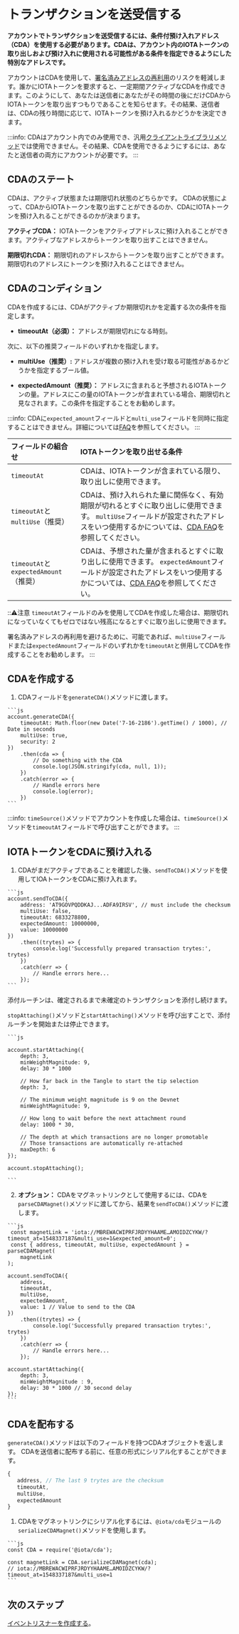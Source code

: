 # トランザクションを送受信する
<!-- # Send and receive transactions -->

**アカウントでトランザクションを送受信するには、条件付預け入れアドレス（CDA）を使用する必要があります。CDAは、アカウント内のIOTAトークンの取り出しおよび預け入れに使用される可能性がある条件を指定できるようにした特別なアドレスです。**
<!-- **To send and receive transactions in an account, you must use conditional deposit addresses (CDA). CDAs are special addresses that allow you to specify the conditions in which they may be used in account withdrawals and deposits.** -->

アカウントはCDAを使用して、[署名済みアドレスの再利用](root://iota-basics/0.1/concepts/addresses-and-signatures.md#address-reuse)のリスクを軽減します。誰かにIOTAトークンを要求すると、一定期間アクティブなCDAを作成できます。このようにして、あなたは送信者にあなたがその時間の後にだけCDAからIOTAトークンを取り出すつもりであることを知らせます。その結果、送信者は、CDAの残り時間に応じて、IOTAトークンを預け入れるかどうかを決定できます。
<!-- Accounts use CDAs to help reduce the [risk of withdrawing from spent addresses](root://iota-basics/0.1/concepts/addresses-and-signatures.md#address-reuse). When you request IOTA tokens from a someone, you can create a CDA that's active for a certain period of time. This way, you let the sender know that you intend to withdraw from that address only after that time. As a result, the sender can decide whether to make a deposit, depending on how much time is left on a CDA. -->

:::info:
CDAはアカウント内でのみ使用でき、汎用[クライアントライブラリメソッド](root://client-libraries/0.1/introduction/overview.md)では使用できません。その結果、CDAを使用できるようにするには、あなたと送信者の両方にアカウントが必要です。
:::
<!-- :::info: -->
<!-- CDAs can be used only in an account and not in the generic [client library methods](root://client-libraries/0.1/introduction/overview.md). As a result, both you and the sender must have an account to be able to use CDAs. -->
<!-- ::: -->

## CDAのステート
<!-- ## State of a CDA -->

CDAは、アクティブ状態または期限切れ状態のどちらかです。 CDAの状態によって、CDAからIOTAトークンを取り出すことができるのか、CDAにIOTAトークンを預け入れることができるのかが決まります。
<!-- CDAs can be in either an active or expired state. The state of a CDA determines whether you can withdraw from it or deposit into it: -->

**アクティブCDA：** IOTAトークンをアクティブアドレスに預け入れることができます。アクティブなアドレスからトークンを取り出すことはできません。
<!-- **Active CDA:** You can deposit IOTA tokens into an active address. You can't withdraw tokens from an active address. -->

**期限切れCDA：** 期限切れのアドレスからトークンを取り出すことができます。期限切れのアドレスにトークンを預け入れることはできません。
<!-- **Expired CDA:** You can withdraw tokens from an expired address. You can't deposit tokens into an expired address. -->

## CDAのコンディション
<!-- ## Conditions of a CDA -->

CDAを作成するには、CDAがアクティブか期限切れかを定義する次の条件を指定します。
<!-- To create a CDA, specify the following condition, which defines whether it's active or expired: -->

* **timeoutAt（必須）：** アドレスが期限切れになる時刻。
<!-- * **timeoutAt (required):** The time at which the address expires -->

次に、以下の推奨フィールドのいずれかを指定します。
<!-- Then specify one of the following recommended fields: -->

* **multiUse（推奨）:** アドレスが複数の預け入れを受け取る可能性があるかどうかを指定するブール値。
<!-- * **multiUse (recommended):** A boolean that specifies if the address may receive more than one deposit. -->
* **expectedAmount（推奨）：** アドレスに含まれると予想されるIOTAトークンの量。アドレスにこの量のIOTAトークンが含まれている場合、期限切れと見なされます。この条件を指定することをお勧めします。
<!-- * **expectedAmount (recommended):** The amount of IOTA tokens that the address is expected to contain. When the address contains this amount, it's considered expired. We recommend specifying this condition. -->

:::info:
CDAに`expected_amount`フィールドと`multi_use`フィールドを同時に指定することはできません。詳細については[FAQ](../references/cda-faq.md)を参照してください。
:::
<!-- :::info: -->
<!-- You can't specify the `expected_amount` and `multi_use` fields in the same CDA. Please refer to the [FAQ](../references/cda-faq.md) for more information. -->
<!-- ::: -->

| **フィールドの組合せ** | **IOTAトークンを取り出せる条件** |
| :--------------------- | :----------------------------- |
| `timeoutAt` | CDAは、IOTAトークンが含まれている限り、取り出しに使用できます。 |
| `timeoutAt`と`multiUse`（推奨） | CDAは、預け入れられた量に関係なく、有効期限が切れるとすぐに取り出しに使用できます。 `multiUse`フィールドが設定されたアドレスをいつ使用するかについては、[CDA FAQ](../references/cda-faq.md)を参照してください。 |
| `timeoutAt`と`expectedAmount`（推奨） | CDAは、予想された量が含まれるとすぐに取り出しに使用できます。 `expectedAmount`フィールドが設定されたアドレスをいつ使用するかについては、[CDA FAQ](../references/cda-faq.md)を参照してください。 |

:::warning:注意
`timeoutAt`フィールドのみを使用してCDAを作成した場合は、期限切れになっていなくてもゼロではない残高になるとすぐに取り出しに使用できます。

署名済みアドレスの再利用を避けるために、可能であれば、`multiUse`フィールドまたは`expectedAmount`フィールドのいずれかを`timeoutAt`と併用してCDAを作成することをお勧めします。
:::
<!-- :::warning:Warning -->
<!-- If a CDA was created with only the `timeoutAt` field, it can be used in withdrawals as soon as it has a non-zero balance even if it hasn't expired. -->
<!--  -->
<!-- To avoid withdrawing from a spent address, we recommend creating CDAs with either the `multiUse` field or with the `expectedAmount` field whenever possible. -->
<!-- ::: -->

## CDAを作成する
<!-- ## Create a CDA -->

1. CDAフィールドを`generateCDA()`メソッドに渡します。
  <!-- 1. Pass the CDA fields to the `generateCDA()` method -->

    ```js
    account.generateCDA({
        timeoutAt: Math.floor(new Date('7-16-2186').getTime() / 1000), // Date in seconds
        multiUse: true,
        security: 2
    })
        .then(cda => {
            // Do something with the CDA
            console.log(JSON.stringify(cda, null, 1));
        })
        .catch(error => {
            // Handle errors here
            console.log(error);
        })
    ```

:::info:
`timeSource()`メソッドでアカウントを作成した場合は、`timeSource()`メソッドを`timeoutAt`フィールドで呼び出すことができます。
:::
<!-- :::info: -->
<!-- If you created an account with a `timeSource()` method, you can call that method in the `timeoutAt` field. -->
<!-- ::: -->

## IOTAトークンをCDAに預け入れる
<!-- ## Deposit IOTA tokens into a CDA -->

1. CDAがまだアクティブであることを確認した後、`sendToCDA()`メソッドを使用してIOAトークンをCDAに預け入れます。
  <!-- 1. After making sure that the CDA is still active, use the `account.sendToCDA()` method to deposit IOTA tokens into it -->

    ```js
    account.sendToCDA({
        address: 'AT9GOVPQDDKAJ...ADFA9IRSV', // must include the checksum
        multiUse: false,
        timeoutAt: 6833278800,
        expectedAmount: 10000000,
        value: 10000000
    })
        .then((trytes) => {
            console.log('Successfully prepared transaction trytes:', trytes)
        })
        .catch(err => {
            // Handle errors here...
        });
    ```

添付ルーチンは、確定されるまで未確定のトランザクションを添付し続けます。
<!-- The attachment routine will keep on attaching unconfirmed transactions until they are confirmed. -->

`stopAttaching()`メソッドと`startAttaching()`メソッドを呼び出すことで、添付ルーチンを開始または停止できます。
<!-- You may start or stop the attachment routine by calling the `startAttaching()` and -->
<!-- `stopAttaching()` methods. -->

    ```js

    account.startAttaching({
        depth: 3,
        minWeightMagnitude: 9,
        delay: 30 * 1000

        // How far back in the Tangle to start the tip selection
        depth: 3,

        // The minimum weight magnitude is 9 on the Devnet
        minWeightMagnitude: 9,

        // How long to wait before the next attachment round
        delay: 1000 * 30,

        // The depth at which transactions are no longer promotable
        // Those transactions are automatically re-attached
        maxDepth: 6
    });

    account.stopAttaching();

    ```

2. **オプション：** CDAをマグネットリンクとして使用するには、CDAを`parseCDAMagnet()`メソッドに渡してから、結果を`sendToCDA()`メソッドに渡します。
  <!-- 2. **Optional:** To use a CDA as a magnet link, pass it to the `parseCDAMagnet()` method, then and pass the result to the`sendToCDA()` method -->

    ```js
     const magnetLink = 'iota://MBREWACWIPRFJRDYYHAAME…AMOIDZCYKW/?timeout_at=1548337187&multi_use=1&expected_amount=0';
     const { address, timeoutAt, multiUse, expectedAmount } = parseCDAMagnet(
        magnetLink
    );

    account.sendToCDA({
        address,
        timeoutAt,
        multiUse,
        expectedAmount,
        value: 1 // Value to send to the CDA
    })
        .then((trytes) => {
            console.log('Successfully prepared transaction trytes:', trytes)
        })
        .catch(err => {
            // Handle errors here...
        });

    account.startAttaching({
        depth: 3,
        minWeightMagnitude : 9,
        delay: 30 * 1000 // 30 second delay
    });
    ```

## CDAを配布する
<!-- ## Distribute a CDA -->

`generateCDA()`メソッドは以下のフィールドを持つCDAオブジェクトを返します。 CDAを送信者に配布する前に、任意の形式にシリアル化することができます。
<!-- The `generateCDA()` method returns a CDA object with the following fields. You can serialize a CDA into any format before distributing it to senders: -->

```js
{
   address, // The last 9 trytes are the checksum
   timeoutAt,
   multiUse,
   expectedAmount
}
```

1. CDAをマグネットリンクにシリアル化するには、`@iota/cda`モジュールの`serializeCDAMagnet()`メソッドを使用します。
  <!-- 1. To serialize a CDA into a magnet link, use the `serializeCDAMagnet()` method in the `@iota/cda` module -->

    ```js
    const CDA = require('@iota/cda');

    const magnetLink = CDA.serializeCDAMagnet(cda);
    // iota://MBREWACWIPRFJRDYYHAAME…AMOIDZCYKW/?timeout_at=1548337187&multi_use=1
    ```

## 次のステップ
<!-- ## Next steps -->

[イベントリスナーを作成する](../how-to-guides/listen-to-events.md)。
<!-- [Create an event listener](../how-to-guides/listen-to-events.md). -->
